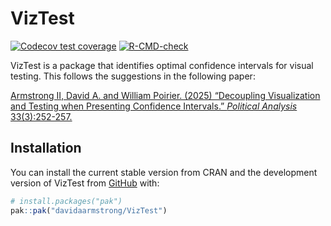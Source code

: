 
<!-- README.md is generated from README.Rmd. Please edit that file -->

# VizTest

<!-- badges: start -->

[![Codecov test
coverage](https://codecov.io/gh/davidaarmstrong/VizTest/graph/badge.svg)](https://app.codecov.io/gh/davidaarmstrong/VizTest)
[![R-CMD-check](https://github.com/davidaarmstrong/VizTest/actions/workflows/R-CMD-check.yaml/badge.svg)](https://github.com/davidaarmstrong/VizTest/actions/workflows/R-CMD-check.yaml)
<!-- badges: end -->

VizTest is a package that identifies optimal confidence intervals for
visual testing. This follows the suggestions in the following paper:

[Armstrong II, David A. and William Poirier. (2025) “Decoupling
Visualization and Testing when Presenting Confidence Intervals.”
*Political Analysis*
33(3):252-257.](https://doi.org/10.1017/pan.2024.28)

## Installation

You can install the current stable version from CRAN and the development
version of VizTest from [GitHub](https://github.com/) with:

``` r
# install.packages("pak")
pak::pak("davidaarmstrong/VizTest")
```
